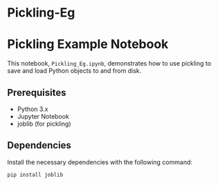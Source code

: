 # Pickling-Eg
# Pickling Example Notebook

This notebook, `Pickling_Eg.ipynb`, demonstrates how to use pickling to save and load Python objects to and from disk.

## Prerequisites

- Python 3.x
- Jupyter Notebook
- joblib (for pickling)

## Dependencies

Install the necessary dependencies with the following command:

```bash
pip install joblib
